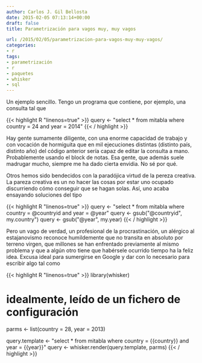```yaml
---
author: Carlos J. Gil Bellosta
date: 2015-02-05 07:13:14+00:00
draft: false
title: Parametrización para vagos muy, muy vagos

url: /2015/02/05/parametrizacion-para-vagos-muy-muy-vagos/
categories:
- r
tags:
- parametrización
- r
- paquetes
- whisker
- sql
---
```


Un ejemplo sencillo. Tengo un programa que contiene, por ejemplo, una consulta tal que

{{< highlight R "linenos=true" >}}
query <- "select * from mitabla
    where country = 24 and year = 2014"
{{< / highlight >}}

Hay gente sumamente diligente, con una enorme capacidad de trabajo y con vocación de hormiguita que en mil ejecuciones distintas (distinto país, distinto año) del código anterior sería capaz de editar la consulta a mano. Probablemente usando el block de notas. Esa gente, que además suele madrugar mucho, siempre me ha dado cierta envidia. No sé por qué.

Otros hemos sido bendecidos con la paradójica virtud de la pereza creativa. La pareza creativa es un no hacer las cosas por estar uno ocupado discurriendo cómo conseguir que se hagan solas. Así, uno acaba ensayando soluciones del tipo

{{< highlight R "linenos=true" >}}
query <- "select * from mitabla
    where country = @countryid and year = @year"
query <- gsub("@countryid", my.country")
query <- gsub("@year", my.year)
{{< / highlight >}}

Pero un vago de verdad, un profesional de la procrastinación, un alérgico al estajanovismo reconoce humildemente que no transita en absoluto por terreno virgen, que millones se han enfrentado previamente al mismo problema y que a algún otro tiene que habérsele ocurrido tiempo ha la feliz idea. Excusa ideal para sumergirse en Google y dar con lo necesario para escribir algo tal como

{{< highlight R "linenos=true" >}}
library(whisker)

# idealmente, leído de un fichero de configuración
parms <- list(country = 28, year = 2013)

query.template <- "select * from mitabla
    where country = {{country}} and year = {{year}}"
query <- whisker.render(query.template, parms)
{{< / highlight >}}